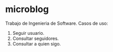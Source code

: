 # microblog
Trabajo de Ingenieria de Software.
Casos de uso:
1. Seguir usuario.
2. Consultar seguidores.
3. Consultar a quien sigo.
